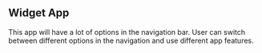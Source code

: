 ## Widget App

This app will have a lot of options in the navigation bar. User can switch between different options in the navigation and use different app features.
